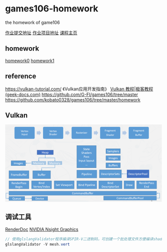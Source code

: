 # games106-homework

the homework of game106

[作业提交地址](http://cn.ces-alpha.org/account/)
[作业项目地址](https://github.com/dodoleon/games106)
[课程主页](https://zju-rendering.github.io/games106/)

## homework

[homework0](homework0/hw0.md)
[homework1](homework1/hw1.md)

## reference

<https://vulkan-tutorial.com/>
《Vulkan应用开发指南》
[Vulkan 教程|极客教程 (geek-docs.com)](https://geek-docs.com/vulkan/vulkan-tutorial/vulkan-tutorial-index.html)
<https://github.com/G-FI/games106/tree/master>
<https://github.com/kobato0328/games106/tree/master/homework>

## Vulkan

![Vulkan流程-创建对象](vulkan_pipeline/img/2023-05-18-21-01-01.png)

## 调试工具

[RenderDoc](https://renderdoc.org/)
[NVIDIA Nsight Graphics](https://developer.nvidia.com/nsight-graphics)

```c#
// 使用glslangValidator程序编译SPIR-V二进制码，可创建一个批处理文件方便编译shader
glslangValidator -V mesh.vert
```
